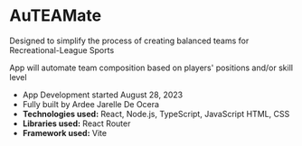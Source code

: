 # AuTEAMate

Designed to simplify the process of creating balanced teams for Recreational-League Sports

App will automate team composition based on players' positions and/or skill level


- App Development started August 28, 2023
- Fully built by Ardee Jarelle De Ocera
- **Technologies used:** React, Node.js, TypeScript, JavaScript HTML, CSS
- **Libraries used:** React Router
- **Framework used:** Vite
